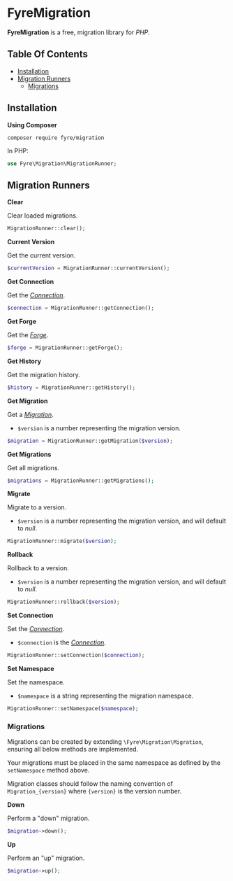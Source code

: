 # FyreMigration

**FyreMigration** is a free, migration library for *PHP*.


## Table Of Contents
- [Installation](#installation)
- [Migration Runners](#migration-runners)
    - [Migrations](#migrations)



## Installation

**Using Composer**

```
composer require fyre/migration
```

In PHP:

```php
use Fyre\Migration\MigrationRunner;
```


## Migration Runners

**Clear**

Clear loaded migrations.

```php
MigrationRunner::clear();
```

**Current Version**

Get the current version.

```php
$currentVersion = MigrationRunner::currentVersion();
```

**Get Connection**

Get the [*Connection*](https://github.com/elusivecodes/FyreDB#connections).

```php
$connection = MigrationRunner::getConnection();
```

**Get Forge**

Get the [*Forge*](https://github.com/elusivecodes/FyreForge#forges).

```php
$forge = MigrationRunner::getForge();
```

**Get History**

Get the migration history.

```php
$history = MigrationRunner::getHistory();
```

**Get Migration**

Get a [*Migration*](#migrations).

- `$version` is a number representing the migration version.

```php
$migration = MigrationRunner::getMigration($version);
```

**Get Migrations**

Get all migrations.

```php
$migrations = MigrationRunner::getMigrations();
```

**Migrate**

Migrate to a version.

- `$version` is a number representing the migration version, and will default to *null*.

```php
MigrationRunner::migrate($version);
```

**Rollback**

Rollback to a version.

- `$version` is a number representing the migration version, and will default to *null*.

```php
MigrationRunner::rollback($version);
```

**Set Connection**

Set the [*Connection*](https://github.com/elusivecodes/FyreDB#connections).

- `$connection` is the [*Connection*](https://github.com/elusivecodes/FyreDB#connections).

```php
MigrationRunner::setConnection($connection);
```

**Set Namespace**

Set the namespace.

- `$namespace` is a string representing the migration namespace.

```php
MigrationRunner::setNamespace($namespace);
```


### Migrations

Migrations can be created by extending `\Fyre\Migration\Migration`, ensuring all below methods are implemented.

Your migrations must be placed in the same namespace as defined by the `setNamespace` method above.

Migration classes should follow the naming convention of `Migration_{version}` where `{version}` is the version number.

**Down**

Perform a "down" migration.

```php
$migration->down();
```

**Up**

Perform an "up" migration.

```php
$migration->up();
```